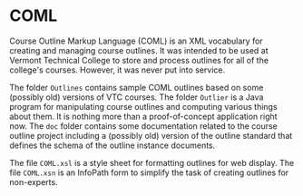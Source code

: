 COML
====

Course Outline Markup Language (COML) is an XML vocabulary for creating and managing course
outlines. It was intended to be used at Vermont Technical College to store and process outlines
for all of the college's courses. However, it was never put into service.

The folder `Outlines` contains sample COML outlines based on some (possibly old) versions of VTC
courses. The folder `Outlier` is a Java program for manipulating course outlines and computing
various things about them. It is nothing more than a proof-of-concept application right now. The
`doc` folder contains some documentation related to the course outline project including a
(possibly old) version of the outline standard that defines the schema of the outline instance
documents.

The file `COML.xsl` is a style sheet for formatting outlines for web display. The file
`COML.xsn` is an InfoPath form to simplify the task of creating outlines for non-experts.


